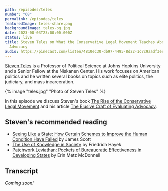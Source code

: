 ```yaml
---
path: /episodes/teles
number: "68"
permalink: /episodes/teles
featuredImage: teles-share.png
backgroundImage: teles-bg.jpg
date: 2023-08-03T23:00:00.000Z
status: live
title: Steven Teles on What the Conservative Legal Movement Teaches About Policy
  Advocacy
audio: https://pinecast.com/listen/4810ec30-db97-4495-8d22-1c7c9aadf3ee.mp3
---
```


[Steven Teles](https://politicalscience.jhu.edu/directory/steven-teles/) is a Professor of Political Science at Johns Hopkins University and a Senior Fellow at the Niskanen Center. His work focuses on American politics and he written several books on topics such as elite politics, the judiciary, and mass incarceration.

<div class="episode-image_variable episode-image_smaller">

{% image "teles.jpg" "Photo of Steven Teles" %}

</div>

In this episode we discuss Steven's book [The Rise of the Conservative Legal Movement](https://www.goodreads.com/book/show/20159153-the-rise-of-the-conservative-legal-movement) and his article [The Elusive Craft of Evaluating Advocacy](https://ssir.org/articles/entry/the_elusive_craft_of_evaluating_advocacy).

## Steven's recommended reading

* [Seeing Like a State: How Certain Schemes to Improve the Human Condition Have Failed](https://www.goodreads.com/book/show/20186.Seeing_Like_a_State) by James Scott
* [The Use of Knowledge in Society](https://www.cato.org/sites/cato.org/files/articles/hayek-use-knowledge-society.pdf) by Friedrich Hayek
* [Patchwork Leviathan: Pockets of Bureaucratic Effectiveness in Developing States](https://www.goodreads.com/book/show/51801402-patchwork-leviathan) by Erin Metz McDonnell

## Transcript

*Coming soon!*

